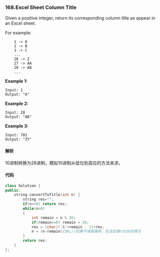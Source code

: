 ### 168.Excel Sheet Column Title

Given a positive integer, return its corresponding column title as appear in an Excel sheet.

For example:

```
    1 -> A
    2 -> B
    3 -> C
    ...
    26 -> Z
    27 -> AA
    28 -> AB 
    ...

```

**Example 1:**

```
Input: 1
Output: "A"

```

**Example 2:**

```
Input: 28
Output: "AB"

```

**Example 3:**

```
Input: 701
Output: "ZY"
```

#### 解析

10进制转换为26进制，模拟10进制从低位到高位的方法来求。

#### 代码

```c++
class Solution {
public:
    string convertToTitle(int n) {
        string res="";
        if(n<=0) return res;
        while(n>0)
        {
            int remain = n % 26;
            if(remain==0) remain = 26;
            res = (char)('A'+remain - 1)+res;
            n = (n-remain)/26;//如果不减直接除，无法处理n为26的情况
        }
        return res;
    }
};
```

